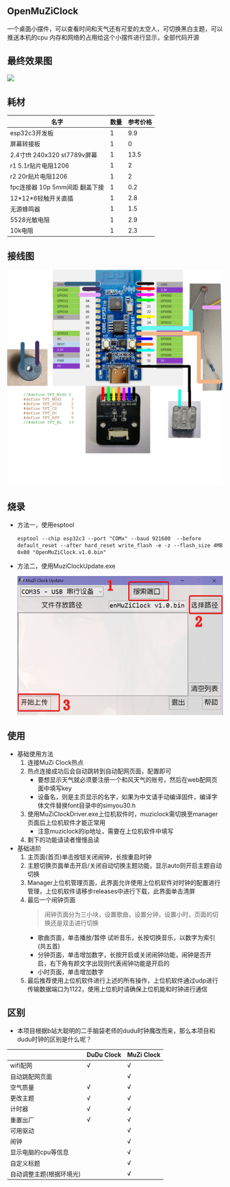 ## OpenMuZiClock
一个桌面小摆件，可以查看时间和天气还有可爱的太空人，可切换黑白主题，可以推送本机的cpu 内存和网络的占用给这个小摆件进行显示，全部代码开源
## 最终效果图

![](https://github.com/lzq-hopego/muziclock/raw/main/demo/demo1.jpg)

## 耗材
|名字|数量|参考价格|
|---|---|--|
|esp32c3开发板|1|9.9|
|屏幕转接板|1|0|
|2.4寸tft 240x320 st7789v屏幕|1|13.5|
|r1  5.1r贴片电阻1206|1|2|
|r2  20r贴片电阻1206|1|2|
|fpc连接器 10p 5mm间距 翻盖下接|1|0.2|
|12\*12\*6轻触开关直插|1|2.8|
|无源蜂鸣器|1|1.5|
|5528光敏电阻|1|2.9|
|10k电阻|1|2.3|

## 接线图

![](https://github.com/lzq-hopego/OpenMuZiClock/raw/main/demo/connection.png)

## 烧录
- 方法一，使用esptool
  ```
  esptool --chip esp32c3 --port "COMx" --baud 921600  --before default_reset --after hard_reset write_flash -e -z --flash_size 4MB 0x00 "OpenMuZiClock.v1.0.bin"
  ```
- 方法二，使用MuziClockUpdate.exe

  ![](https://github.com/lzq-hopego/OpenMuZiClock/raw/main/demo/upload.png)


## 使用
- 基础使用方法
  1. 连接MuZi Clock热点
  2. 热点连接成功后会自动跳转到自动配网页面，配置即可
     - 要想显示天气就必须要注册一个和风天气的账号，然后在web配网页面中填写key
     - 设备名，则是主页显示的名字，如果为中文请手动编译固件，编译字体文件替换font目录中的simyou30.h
  3. 使用MuZiClockDriver.exe上位机软件时，muziclock需切换至manager页面后上位机软件才能正常用
     - 注意muziclock的ip地址，需要在上位机软件中填写
  4. 剩下的功能请读者慢慢品读
- 基础进阶
  1. 主页面(首页)单击按钮关闭闹钟，长按重启时钟
  2. 主题切换页面单击开启/关闭自动切换主题功能，显示auto则开启主题自动切换
  3. Manager上位机管理页面，此界面允许使用上位机软件对时钟的配置进行管理，上位机软件请移步releases中进行下载，此界面单击清屏
  4. 最后一个闹钟页面
     > 闹钟页面分为三小块，设置歌曲，设置分钟，设置小时，页面的切换还是双击进行切换
     - 歌曲页面，单击播放/暂停 试听音乐，长按切换音乐，以数字为索引(共五首)
     - 分钟页面，单击增加数字，长按开启或关闭闹钟功能，闹钟是否开启，右下角有颜文字出现则代表闹钟功能是开启的
     - 小时页面，单击增加数字
  5. 最后推荐使用上位机软件进行上述的所有操作，上位机软件通过udp进行传输数据端口为1122，使用上位机时请确保上位机能和时钟进行通信


## 区别
- 本项目根据b站大聪明的二手脑袋老师的dudu时钟魔改而来，那么本项目和dudu时钟的区别是什么呢？

||DuDu Clock|MuZi Clock|
|---|- |- |
|wifi配网 | √ | √ |
|自动跳配网页面 |  | √ |
|空气质量 | √ | √ |
|更改主题 | √ | √ |
|计时器 | √ | √ |
|重置出厂 | √ | √ |
|可用驱动 |  | √ |
|闹钟 |  | √ |
|显示电脑的cpu等信息 |  | √ |
|自定义标题 |  | √ |
|自动调整主题(根据环境光) |  | √ |


